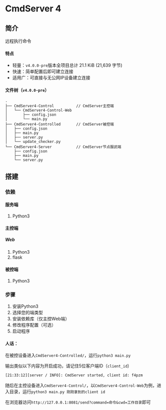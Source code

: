 # CmdServer 4

## 简介

远程执行命令

#### 特点

- 轻量：`v4.0.0-pre`版本全项目总计 21.1 KiB (21,639 字节)
- 快速：简单配置后即可建立连接
- 适用广：可直接与无公网IP设备建立连接

#### 文件树（`v4.0.0-pre`）

```
.
├── CmdServer4-Control			// CmdServer主控端
│   └── CmdServer4-Control-Web
│       ├── config.json
│       └── main.py
├── CmdServer4-Controlled		// CmdServer被控端
│   ├── config.json
│   ├── main.py
│   ├── server.py
│   └── update_checker.py
└── CmdServer4-Server			// CmdServer节点服武端
    ├── config.json
    ├── main.py
    └── server.py
```

## 搭建

### 依赖

#### 服务端

1. Python3

#### 主控端

##### Web

1. Python3
2. flask

#### 被控端

1. Python3

### 步骤

1. 安装Python3
2. 选择您的端类型
3. 安装依赖库（仅主控Web端）
4. 修改程序配置（可选）
5. 启动程序

#### 人话：

在被控设备进入`CmdServer4-Controlled/`，运行`python3 main.py`

输出类似以下内容为开启成功，请记住5位客户端ID（`client_id`）

```bash
[21:33:12][server / INFO]: CmdServer started, client id: f4pzm
```
随后在主控设备进入`CmdServer4-Control/`，以`CmdServer4-Control-Web`为例，进入目录，运行`python3 main.py 刚刚拿到的client id`

在浏览器访问`http://127.0.0.1:8081/send?command=命令&cwd=工作目录`即可



